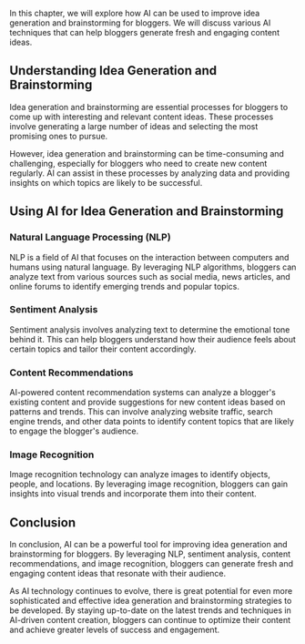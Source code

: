 
In this chapter, we will explore how AI can be used to improve idea generation and brainstorming for bloggers. We will discuss various AI techniques that can help bloggers generate fresh and engaging content ideas.

Understanding Idea Generation and Brainstorming
-----------------------------------------------

Idea generation and brainstorming are essential processes for bloggers to come up with interesting and relevant content ideas. These processes involve generating a large number of ideas and selecting the most promising ones to pursue.

However, idea generation and brainstorming can be time-consuming and challenging, especially for bloggers who need to create new content regularly. AI can assist in these processes by analyzing data and providing insights on which topics are likely to be successful.

Using AI for Idea Generation and Brainstorming
----------------------------------------------

### Natural Language Processing (NLP)

NLP is a field of AI that focuses on the interaction between computers and humans using natural language. By leveraging NLP algorithms, bloggers can analyze text from various sources such as social media, news articles, and online forums to identify emerging trends and popular topics.

### Sentiment Analysis

Sentiment analysis involves analyzing text to determine the emotional tone behind it. This can help bloggers understand how their audience feels about certain topics and tailor their content accordingly.

### Content Recommendations

AI-powered content recommendation systems can analyze a blogger's existing content and provide suggestions for new content ideas based on patterns and trends. This can involve analyzing website traffic, search engine trends, and other data points to identify content topics that are likely to engage the blogger's audience.

### Image Recognition

Image recognition technology can analyze images to identify objects, people, and locations. By leveraging image recognition, bloggers can gain insights into visual trends and incorporate them into their content.

Conclusion
----------

In conclusion, AI can be a powerful tool for improving idea generation and brainstorming for bloggers. By leveraging NLP, sentiment analysis, content recommendations, and image recognition, bloggers can generate fresh and engaging content ideas that resonate with their audience.

As AI technology continues to evolve, there is great potential for even more sophisticated and effective idea generation and brainstorming strategies to be developed. By staying up-to-date on the latest trends and techniques in AI-driven content creation, bloggers can continue to optimize their content and achieve greater levels of success and engagement.
